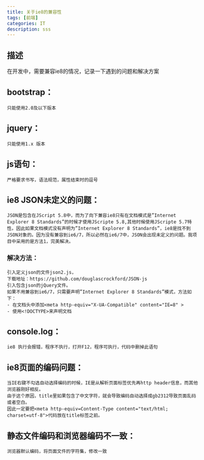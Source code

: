 ```yaml
---
title: 关于ie8的兼容性
tags: [前端]
categories: IT
description: sss
---
```

## 描述
在开发中，需要兼容ie8的情况，记录一下遇到的问题和解决方案
<!-- more -->

## bootstrap：
    只能使用2.0及以下版本

## jquery：
    只能使用1.x 版本

## js语句：
    严格要求书写，语法规范，属性结束时的逗号

## ie8 JSON未定义的问题：
    JSON是包含在JScript 5.8中，而为了向下兼容ie8只有在文档模式是”Internet Explorer 8 Standards”的时候才使用JScripte 5.8,其他时候使用JScripte 5.7特性。因此如果文档模式没有声明为”Internet Explorer 8 Standards”，ie8是找不到JSON对象的。因为没有兼容到ie6/7，所以必然在ie6/7中，JSON会出现未定义的问题。我项目中采用的是方法1，完美解决。

### 解决方法：
    引入定义json的文件json2.js， 
    下载地址：https://github.com/douglascrockford/JSON-js
    引入包含json的jQuery文件。
    如果不用兼容到ie6/7，只需要声明”Internet Explorer 8 Standards”模式，方法如下： 
    - 在文档头中添加<meta http-equiv="X-UA-Compatible" content="IE=8" >
    - 使用<!DOCTYPE>来声明文档

## console.log：
    ie8 执行会报错，程序不执行，打开F12，程序可执行，代码中删掉此语句

## ie8页面的编码问题：
    当IE右键不勾选自动选择编码的时候，IE是从解析页面标签优先再http header信息，而其他浏览器刚好相反。
    由于这个原因，title里如果包含了中文字符，就会导致编码自动选择成gb2312导致页面乱码或者空白。
    因此一定要把<meta http-equiv=Content-Type content="text/html; charset=utf-8">代码放在title标签之前。

## 静态文件编码和浏览器编码不一致：
    浏览器默认编码，将页面文件的字符集，修改一致